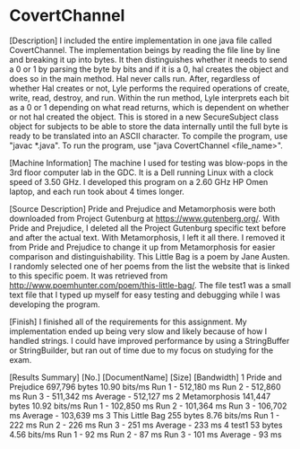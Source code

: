 # CovertChannel

[Description]
I included the entire implementation in one java file called CovertChannel. The implementation beings by reading the file line by line and breaking it up into bytes. It then distinguishes whether it needs to send a 0 or 1 by parsing the byte by bits and if it is a 0, hal creates the object and does so in the main method. Hal never calls run. After, regardless of whether Hal creates or not, Lyle performs the required operations of create, write, read, destroy, and run. Within the run method, Lyle interprets each bit as a 0 or 1 depending on what read returns, which is dependent on whether or not hal created the object. This is stored in a new SecureSubject class object for subjects to be able to store the data internally until the full byte is ready to be translated into an ASCII character. To compile the program, use "javac *.java". To run the program, use "java CovertChannel <file_name>".

[Machine Information]
The machine I used for testing was blow-pops in the 3rd floor computer lab in the GDC. It is a Dell running Linux with a clock speed of 3.50 GHz. I developed this program on a 2.60 GHz HP Omen laptop, and each run took about 4 times longer.

[Source Description]
Pride and Prejudice and Metamorphosis were both downloaded from Project Gutenburg at https://www.gutenberg.org/. With Pride and Prejudice, I deleted all the Project Gutenburg specific text before and after the actual text. With Metamorphosis, I left it all there. I removed it from Pride and Prejudice to change it up from Metamorphosis for easier comparison and distinguishability. This Little Bag is a poem by Jane Austen. I randomly selected one of her poems from the list the website that is linked to this specific poem. It was retrieved from http://www.poemhunter.com/poem/this-little-bag/. The file test1 was a small text file that I typed up myself for easy testing and debugging while I was developing the program. 

[Finish]
I finished all of the requirements for this assignment. My implementation ended up being very slow and likely because of how I handled strings. I could have improved performance by using a StringBuffer or StringBuilder, but ran out of time due to my focus on studying for the exam.

[Results Summary]
[No.]	[DocumentName] 		[Size] 	 	[Bandwidth]
1	Pride and Prejudice	697,796 bytes	10.90 bits/ms
		Run 1 - 512,180 ms
		Run 2 - 512,860 ms
		Run 3 - 511,342 ms
		Average - 512,127 ms
2	Metamorphosis		141,447 bytes	10.92 bits/ms
		Run 1 - 102,850 ms
		Run 2 - 101,364 ms
		Run 3 - 106,702 ms
		Average - 103,639 ms
3	This Little Bag		255 bytes	8.76 bits/ms
		Run 1 - 222 ms
		Run 2 - 226 ms
		Run 3 - 251 ms
		Average - 233 ms
4	test1			53 bytes	4.56 bits/ms
		Run 1 - 92 ms
		Run 2 - 87 ms
		Run 3 - 101 ms
		Average - 93 ms
